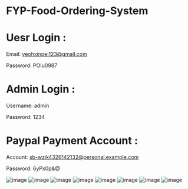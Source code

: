 # FYP-Food-Ordering-System
# Uesr Login :

Email: yeohxinpei123@gmail.com

Password: POIu0987

# Admin Login :

Username: admin

Password: 1234

# Paypal Payment Account :

Account: sb-wzik4326142132@personal.example.com

Password: 6yPx0p&@

![image](https://github.com/YeohXinPei/FYP-Food-Ordering-System/assets/110812127/13223e07-5653-4327-a877-e91310144035)
![image](https://github.com/YeohXinPei/FYP-Food-Ordering-System/assets/110812127/e41421fc-13bf-4654-a50a-b6bd425071fa)
![image](https://github.com/YeohXinPei/FYP-Food-Ordering-System/assets/110812127/1b90195c-1c79-41b6-bbcf-249124cac81a)
![image](https://github.com/YeohXinPei/FYP-Food-Ordering-System/assets/110812127/c8e9545c-72e8-41d5-8ee4-c92a0b8071a0)
![image](https://github.com/YeohXinPei/FYP-Food-Ordering-System/assets/110812127/4ba0910d-8ae6-4995-9942-f337a00bb506)
![image](https://github.com/YeohXinPei/FYP-Food-Ordering-System/assets/110812127/06a0db2a-4e96-42ab-a788-95a5e8ca148b)
![image](https://github.com/YeohXinPei/FYP-Food-Ordering-System/assets/110812127/eb782970-8f22-431d-af04-fd751a2c3d77)
![image](https://github.com/YeohXinPei/FYP-Food-Ordering-System/assets/110812127/3cf6509a-0d16-4141-ae4e-c715a31db3f2)


